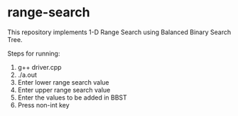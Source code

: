 # range-search
This repository implements 1-D Range Search using Balanced Binary Search Tree.


Steps for running:
1. g++ driver.cpp
2. ./a.out
3. Enter lower range search value
4. Enter upper range search value
5. Enter the values to be added in BBST
6. Press non-int key
